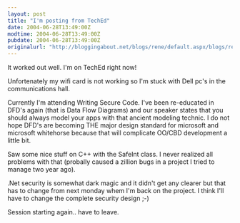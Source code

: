 ```yaml
---
layout: post
title: "I'm posting from TechEd"
date: 2004-06-28T13:49:00Z
modtime: 2004-06-28T13:49:00Z
pubdate: 2004-06-28T13:49:00Z
originalurl: "http://bloggingabout.net/blogs/rene/default.aspx/blogs/rene/archive/2004/06/28/1072.aspx"
---
```



<p>It worked out well. I'm on TechEd right now!</p><p>Unfortenately my wifi card is not working so I'm stuck with Dell pc's in the communications hall.</p><p>Currently I'm attending Writing Secure Code. I've been re-educated in DFD's again (that is Data Flow Diagrams) and our speaker states that you should always model your apps with that ancient modeling technic. I do not hope DFD's are becoming THE major design standard for microsoft and microsoft whitehorse because that will complicate OO/CBD development a little bit.</p><p>Saw some nice stuff on C++ with the SafeInt class. I never realized all problems with that (probally caused a zillion bugs in a project I tried to manage two year ago).</p><p>.Net security is somewhat dark magic and it didn't get any clearer but that has to change from next monday whem I'm back on the project. I think I'll have to change the complete security design ;-)</p><p>Session starting again.. have to leave.</p>

